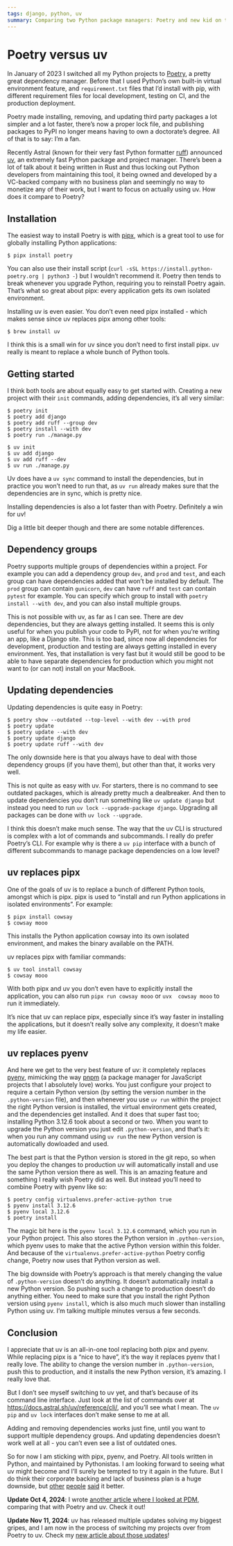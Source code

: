 ```yaml
---
tags: django, python, uv
summary: Comparing two Python package managers: Poetry and new kid on the block uv.
---
```


# Poetry versus uv

In January of 2023 I switched all my Python projects to [Poetry](https://python-poetry.org), a pretty great dependency manager. Before that I used Python’s own built-in virtual environment feature, and `requirement.txt` files that I’d install with pip, with different requirement files for local development, testing on CI, and the production deployment. 

Poetry made installing, removing, and updating third party packages a lot simpler and a lot faster, there’s now a proper lock file, and publishing packages to PyPI no longer means having to own a doctorate’s degree. All of that is to say: I’m a fan.

Recently Astral (known for their very fast Python formatter  [ruff](https://astral.sh/ruff)) announced [uv](https://docs.astral.sh/uv/), an extremely fast Python package and project manager. There’s been a lot of talk about it being written in Rust and thus locking out Python developers from maintaining this tool, it being owned and developed by a VC-backed company with no business plan and seemingly no way to monetize any of their work, but I want to focus on actually using uv. How does it compare to Poetry?

## Installation

The easiest way to install Poetry is with [pipx](https://pipx.pypa.io), which is a great tool to use for globally installing Python applications:

`$ pipx install poetry`

You can also use their install script (`curl -sSL https://install.python-poetry.org | python3 -`) but I wouldn’t recommend it. Poetry then tends to break whenever you upgrade Python, requiring you to reinstall Poetry again. That’s what so great about pipx: every application gets its own isolated environment.

Installing uv is even easier. You don’t even need pipx installed - which makes sense since uv replaces pipx among other tools:

`$ brew install uv`

I think this is a small win for uv since you don’t need to first install pipx. uv really is meant to replace a whole bunch of Python tools.

## Getting started
I think both tools are about equally easy to get started with. Creating a new project with their `init` commands, adding dependencies, it’s all very similar:

```
$ poetry init
$ poetry add django
$ poetry add ruff --group dev
$ poetry install --with dev
$ poetry run ./manage.py
```

```
$ uv init
$ uv add django
$ uv add ruff --dev
$ uv run ./manage.py
```

Uv does have a `uv sync` command to install the dependencies, but in practice you won’t need to run that, as `uv run` already makes sure that the dependencies are in sync, which is pretty nice.

Installing dependencies is also a lot faster than with Poetry. Definitely a win for uv!

Dig a little bit deeper though and there are some notable differences.

## Dependency groups
Poetry supports multiple groups of dependencies within a project. For example you can add a dependency group `dev`, and `prod` and `test`, and each group can have dependencies added that won’t be installed by default. The `prod` group can contain `gunicorn`, `dev` can have `ruff` and `test` can contain `pytest` for example. You can specify which group to install with `poetry install --with dev`, and you can also install multiple groups.

This is not possible with uv, as far as I can see. There are dev dependencies, but they are always getting installed. It seems this is only useful for when you publish your code to PyPI, not for when you’re writing an app, like a Django site. This is too bad, since now all dependencies for development, production and testing are always getting installed in every environment. Yes, that installation is very fast but it would still be good to be able to have separate dependencies for production which you might not want to (or can not) install on your MacBook.

## Updating dependencies
Updating dependencies is quite easy in Poetry:

```
$ poetry show --outdated --top-level --with dev --with prod
$ poetry update
$ poetry update --with dev
$ poetry update django
$ poetry update ruff --with dev
```

The only downside here is that you always have to deal with those dependency groups (if you have them), but other than that, it works very well.

This is not quite as easy with uv. For starters, there is no command to see outdated packages, which is already pretty much a dealbreaker. And then to update dependencies you don’t run something like `uv update django` but instead you need to run `uv lock --upgrade-package django`. Upgrading all packages can be done with `uv lock --upgrade`.

I think this doesn’t make much sense. The way that the uv CLI is structured is complex with a lot of commands and subcommands. I really do prefer Poetry’s CLI. For example why is there a `uv pip` interface with a bunch of different subcommands to manage package dependencies on a low level?

## uv replaces pipx
One of the goals of uv is to replace a bunch of different Python tools, amongst which is pipx. pipx is used to “install and run Python applications in isolated environments”. For example:

```
$ pipx install cowsay
$ cowsay mooo
```

This installs the Python application cowsay into its own isolated environment, and makes the binary available on the PATH.

uv replaces pipx with familiar commands:

```
$ uv tool install cowsay
$ cowsay mooo
```

With both pipx and uv you don’t even have to explicitly install the application, you can also run `pipx run cowsay mooo` or `uvx  cowsay mooo` to run it immediately.

It’s nice that uv can replace pipx, especially since it’s way faster in installing the applications, but it doesn’t really solve any complexity, it doesn’t make my life easier.

## uv replaces pyenv
And here we get to the very best feature of uv: it completely replaces [pyenv](https://github.com/pyenv/pyenv), mimicking the way [pnpm](https://pnpm.io) (a package manager for JavaScript projects that I absolutely love) works. You just configure your project to require a certain Python version (by setting the version number in the `.python-version` file), and then whenever you use `uv run` within the project the right Python version is installed, the virtual environment gets created, and the dependencies get installed. And it does that super fast too; installing Python 3.12.6 took about a second or two. When you want to upgrade the Python version you just edit `.python-version`, and that’s it: when you run any command using `uv run` the new Python version is automatically dowloaded and used.

The best part is that the Python version is stored in the git repo, so when you deploy the changes to production uv will automatically install and use the same Python version there as well. This is an amazing feature and something I really wish Poetry did as well. But instead you’ll need to combine Poetry with pyenv like so:

```
$ poetry config virtualenvs.prefer-active-python true
$ pyenv install 3.12.6
$ pyenv local 3.12.6
$ poetry install
```

The magic bit here is the `pyenv local 3.12.6` command, which you run in your Python project. This also stores the Python version in `.python-version`, which pyenv uses to make that the active Python version within this folder. And because of the `virtualenvs.prefer-active-python` Poetry config change, Poetry now uses that Python version as well.

The big downside with Poetry’s approach is that merely changing the value of `.python-version` doesn’t do anything. It doesn’t automatically install a new Python version. So pushing such a change to production doesn’t do anything either. You need to make sure that you install the right Python version using `pyenv install`, which is also much much slower than installing Python using uv. I’m talking multiple minutes versus a few seconds.

## Conclusion
I appreciate that uv is an all-in-one tool replacing both pipx and pyenv. While replacing pipx is a “nice to have”, it’s the way it replaces pyenv that I really love. The ability to change the version number in `.python-version`, push this to production, and it installs the new Python version, it’s amazing. I really love that.

But I don’t see myself switching to uv yet, and that’s because of its command line interface. Just look at the list of commands over at https://docs.astral.sh/uv/reference/cli/, and you’ll see what I mean. The `uv pip` and `uv lock` interfaces don’t make sense to me at all.

Adding and removing dependencies works just fine, until you want to support multiple dependency groups. And updating dependencies doesn’t work well at all - you can’t even see a list of outdated ones.

So for now I am sticking with pipx, pyenv, and Poetry. All tools written in Python, and maintained by Pythonistas. I am looking forward to seeing what uv might become and I’ll surely be tempted to try it again in the future. But I do think their corporate backing and lack of business plan is a huge downside, but [other](https://mastodon.social/@glyph/113093806840686501) [people](https://cloudisland.nz/@freakboy3742/113093889194737339) [said](https://mastodon.social/@glyph/113094489990995018) it better.

**Update Oct 4, 2024**: I wrote [another article where I looked at PDM](/articles/2024/trying-pdm/), comparing that with Poetry and uv. Check it out!

**Update Nov 11, 2024**: uv has released multiple updates solving my biggest gripes, and I am now in the process of switching my projects over from Poetry to uv. Check my [new article about those updates](/articles/2024/python-uv-revisited/)!